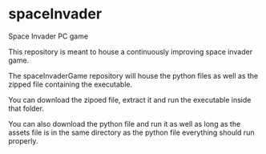 # spaceInvader
Space Invader PC game

This repository is meant to house a continuously improving space invader game.

The spaceInvaderGame repository will house the python files as well as the zipped file containing the executable.

You can download the zipoed file, extract it and run the executable inside that folder. 

You can also download the python file and run it as well as long as the assets file is in the same directory as the python file everything should
run properly.

